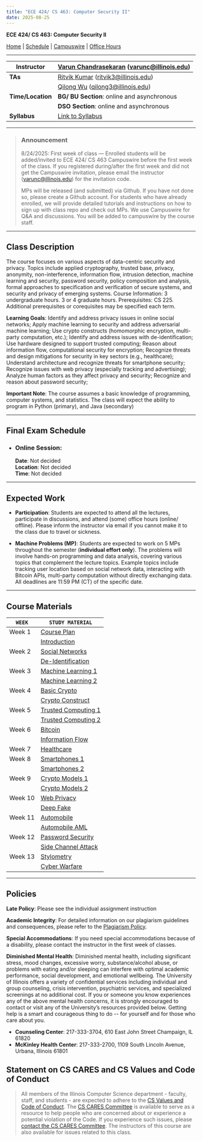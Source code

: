 ```yaml
---
title: "ECE 424/ CS 463: Computer Security II"
date: 2025-08-25
---
```


**ECE 424/ CS 463: Computer Security II**

[Home](https://chandrasekaran-group.github.io/courses/cs463/home/) | [Schedule](https://docs.google.com/spreadsheets/d/1FcmuQaNyTaf_6oDOVT5d3ZxG0xzdJwhfJSwniza_dS4/edit?usp=sharing) | [Campuswire](https://campuswire.com/c/G1CB36E2B/feed) | [Office Hours](https://docs.google.com/document/d/1qPs9BzPCRoYvpPa_z3UP5YmAngo9N2YxW6oRSm7xl74/edit?usp=sharing)

---

| **Instructor**        | [Varun Chandrasekaran](https://chandrasekaran-group.github.io/) (varunc@illinois.edu)      |
|-----------------------|-------------------------------------------------------------------------------------------|
| **TAs**               | [Ritvik Kumar](mailto:ritvik3@illinois.edu) (ritvik3@illinois.edu)                             |
|                       | [Qilong Wu](mailto:qilong3@illinois.edu) (qilong3@illinois.edu)                       |
| **Time/Location**     | **BG/ BU Section**: online and asynchronous                                               |
|                       | **DSO Section**: online and asynchronous                                                  |
| **Syllabus**          | [Link to Syllabus](https://www.overleaf.com/read/jyrbjjrdjwzr#63cd8c) |

---
> ### Announcement
>
> 8/24/2025: First week of class — Enrolled students will be added/invited to ECE 424/ CS 463 Campuswire before the first week of the class. If you registered during/after the first week and did not get the Campuswire invitation, please email the instructor (varunc@illinois.edu) for the invitation code.
>
> MPs will be released (and submitted) via Github. If you have not done so, please create a Github account. For students who have already enrolled, we will provide detailed tutorials and instructions on how to sign up with class repo and check out MPs. We use Campuswire for Q&A and discussions. You will be added to campuswire by the course staff.
---

## Class Description

The course focuses on various aspects of data-centric security and privacy. Topics include applied cryptography, trusted base, privacy, anonymity, non-interference, information flow, intrusion detection, machine learning and security, password security, policy composition and analysis, formal approaches to specification and verification of secure systems, and security and privacy of emerging systems. Course Information: 3 undergraduate hours. 3 or 4 graduate hours. Prerequisites: CS 225. Additional prerequisites or corequisites may be specified each term.

**Learning Goals**: Identify and address privacy issues in online social networks; Apply machine learning to security and address adversarial machine learning; Use crypto constructs (homomorphic encryption, multi-party computation, etc.); Identify and address issues with de-identification; Use hardware designed to support trusted computing; Reason about information flow, computational security for encryption; Recognize threats and design mitigations for security in key sectors (e.g., healthcare); Understand architecture and recognize threats for smartphone security; Recognize issues with web privacy (especially tracking and advertising); Analyze human factors as they affect privacy and security; Recognize and reason about password security;

**Important Note**: The course assumes a basic knowledge of programming, computer systems, and statistics. The class will expect the ability to program in Python (primary), and Java (secondary)

---

## **Final Exam Schedule**

- ### Online Session:  
  **Date**: Not decided  
  **Location**: Not decided  
  **Time**: Not decided  

---

## Expected Work

- **Participation**: Students are expected to attend all the lectures, participate in discussions, and attend (some) office hours (online/ offline). Please inform the instructor via email if you cannot make it to the class due to travel or sickness.

- **Machine Problems (MP)**: Students are expected to work on 5 MPs throughout the semester (**individual effort only**). The problems will involve hands-on programming and data analysis, covering various topics that complement the lecture topics. Example topics include tracking user location based on social network data, interacting with Bitcoin APIs, multi-party computation without directly exchanging data. All deadlines are 11:59 PM (CT) of the specific date.

---
## Course Materials

| `WEEK`      | `STUDY MATERIAL` |
| ----------- | ----------- |
| Week 1      | [Course Plan]()       |
|             | [Introduction]()      |
| Week 2      | [Social Networks]()   |
|             | [De-Identification]() |
| Week 3      | [Machine Learning 1]() |
|             | [Machine Learning 2]() |
| Week 4      | [Basic Crypto]()      |
|             | [Crypto Construct]()  |
| Week 5      | [Trusted Computing 1]() |
|             | [Trusted Computing 2]() |
| Week 6      | [Bitcoin]()           |
|             | [Information Flow]()  |
| Week 7      | [Healthcare]()        |
| Week 8      | [Smartphones 1]()     |
|             | [Smartphones 2]()     |
| Week 9      | [Crypto Models 1]()   |
|             | [Crypto Models 2]()   |
| Week 10     | [Web Privacy]()       |
|             | [Deep Fake]()         |
| Week 11     | [Automobile]()        |
|             | [Automobile AML]()    |
| Week 12     | [Password Security]() |
|             | [Side Channel Attack]() |
| Week 13     | [Stylometry]()        |
|             | [Cyber Warfare]()     |

---
## Policies

**Late Policy**: 
Please see the individual assignment instruction

**Academic Integrity**: For detailed information on our plagiarism guidelines and consequences, please refer to the [Plagiarism Policy](https://docs.google.com/document/d/1qg0kd-ic0N7prOmLRDCllnzYnnVbnapN_1FeapZAB3s/edit#heading=h.1pkv3m2q9bd8).

**Special Accommodations**: 
If you need special accommodations because of a disability, please contact the instructor in the first week of classes.

**Diminished Mental Health**:
Diminished mental health, including significant stress, mood changes, excessive worry, substance/alcohol abuse, or
problems with eating and/or sleeping can interfere with optimal academic performance, social development, and emotional
wellbeing. The University of Illinois offers a variety of confidential services including individual and group
counseling, crisis intervention, psychiatric services, and specialized screenings at no additional cost. If you or
someone you know experiences any of the above mental health concerns, it is strongly encouraged to contact or visit any
of the University’s resources provided below. Getting help is a smart and courageous thing to do -- for yourself and for
those who care about you.

- **Counseling Center**: 217-333-3704, 610 East John Street Champaign, IL 61820
- **McKinley Health Center**: 217-333-2700, 1109 South Lincoln Avenue, Urbana, Illinois 61801


## Statement on CS CARES and CS Values and Code of Conduct

> All members of the Illinois Computer Science department - faculty, staff, and students - are expected to adhere to the [CS Values and Code of Conduct](https://siebelschool.illinois.edu/about/values). The [CS CARES Committee](https://cs.illinois.edu/about/cs-cares/) is available to serve as a resource to help people who are concerned about or experience a potential violation of the Code. If you experience such issues, please [contact the CS CARES Committee](https://cs.illinois.edu/about/cs-cares/contact). The instructors of this course are also available for issues related to this class.  

